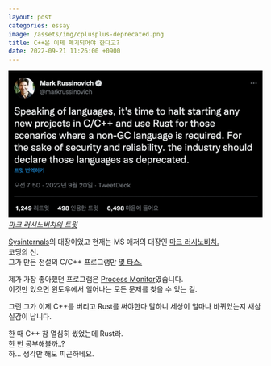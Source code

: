 ```yaml
---
layout: post
categories: essay
image: /assets/img/cplusplus-deprecated.png
title: C++은 이제 폐기되어야 한다고?
date: 2022-09-21 11:26:00 +0900
---
```


![](/assets/img/cplusplus-deprecated.png)  
*[마크 러시노비치의 트윗](https://twitter.com/markrussinovich/status/1571995117233504257)*

[Sysinternals](https://learn.microsoft.com/en-us/sysinternals/)의 대장이었고 현재는 MS 애저의 대장인 [마크 러시노비치.](https://en.wikipedia.org/wiki/Mark_Russinovich)  
코딩의 신.  
그가 만든 전설의 C/C++ 프로그램만 [몇 타스.](https://learn.microsoft.com/en-us/sysinternals/downloads/)

제가 가장 좋아했던 프로그램은 [Process Monitor](/essay/2011/01/14/%ED%94%84%EB%A1%9C%EC%84%B8%EC%8A%A4-%EB%AA%A8%EB%8B%88%ED%84%B0-%EC%82%AC%EC%9A%A9%EB%B2%95.html)였습니다.  
이것만 있으면 윈도우에서 일어나는 모든 문제를 찾을 수 있는 걸.

그런 그가 이제 C++를 버리고 Rust를 써야한다 말하니 세상이 얼마나 바뀌었는지 새삼 실감이 납니다.

한 때 C++ 참 열심히 썼었는데 Rust라.  
한 번 공부해볼까..?  
하... 생각만 해도 피곤하네요.